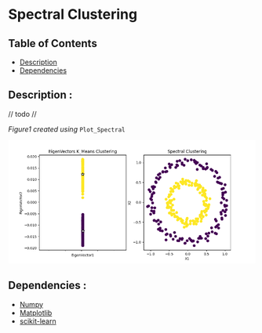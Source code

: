 <!--Open Preview (Ctrl+Shift+V)-->
# Spectral Clustering

## Table of Contents
* [Description](#description-)
* [Dependencies](#dependencies-)

## Description :
// todo //

*Figure1 created using* `Plot_Spectral`

<img src='Images/Figure_1.png'/>

## Dependencies :
* [Numpy](http://www.numpy.org/)
* [Matplotlib](https://matplotlib.org/)
* [scikit-learn](https://scikit-learn.org/stable/)

